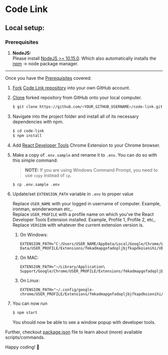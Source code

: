 # Code Link

## Local setup:

### Prerequisites

1. **NodeJS:** <br>
   Please install [NodeJS >= 10.15.0](https://nodejs.org/en/download/). Which also automatically installs the [npm](https://www.npmjs.org/) -> node package manager.

---

Once you have the [Prerequisites](#prerequisites) covered:

1. [Fork](https://help.github.com/en/articles/fork-a-repo) [Code Link repository](https://github.com/Pfuster12/code-link) into your own GitHub account.

1. [Clone](https://help.github.com/articles/cloning-a-repository/) forked repository from GitHub onto your local computer.

   ```sh
   $ git clone https://github.com/<YOUR_GITHUB_USERNAME>/code-link.git
   ```

1. Navigate into the project folder and install all of its necessary dependencies with npm.

   ```sh
   $ cd code-link
   $ npm install
   ```

1. Add [React Developer Tools](https://chrome.google.com/webstore/detail/react-developer-tools/fmkadmapgofadopljbjfkapdkoienihi) Chrome Extension to your Chrome browser.

1. Make a copy of `.env.sample` and rename it to `.env`. You can do so with this simple command:

   > **NOTE:** If you are using Windows Command Prompt, you need to use `copy` instead of `cp`. <br>

   ```sh
   $ cp .env.sample .env
   ```

1. Update/set `EXTENSION_PATH` variable in `.env` to proper value

   Replace `USER_NAME` with your logged in username of computer. Example, ironman, wonderwoman etc,. <br>
   Replace `USER_PROFILE` with a profile name on which you've the React Developer Tools Extension installed. Example, Profile 1, Profile 2, etc,. <br>
   Replace `VERSION` with whatever the current extension version is.

   1. On Windows:
      ```
      EXTENSION_PATH="C:/Users/USER_NAME/AppData/Local/Google/Chrome/User Data/USER_PROFILE/Extensions/fmkadmapgofadopljbjfkapdkoienihi/VERSION"
      ```
   1. On MAC:
      ```
      EXTENSION_PATH="~/Library/Application\ Support/Google/Chrome/USER_PROFILE/Extensions/fmkadmapgofadopljbjfkapdkoienihi/VERSION"
      ```
   1. On Linux:
      ```
      EXTENSION_PATH="~/.config/google-chrome/USER_PROFILE/Extensions/fmkadmapgofadopljbjfkapdkoienihi/VERSION"
      ```

1. You can now run

   ```sh
   $ npm start
   ```

   You should now be able to see a window popup with developer tools.

Further, checkout [package.json](https://github.com/Pfuster12/code-link/blob/master/package.json) file to learn about (more) available scripts/commands.

Happy coding! 🥂
